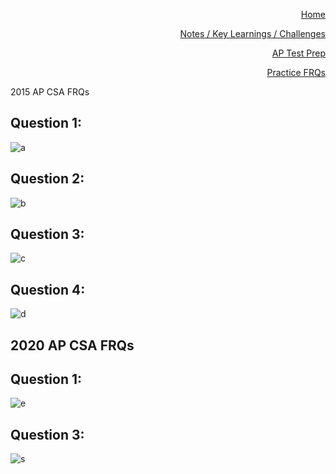 <p align="right"><a href="https://calebkimsd.github.io/Tri-3-CSA/">Home</a></p>
<p align="right"><a href="https://calebkimsd.github.io/Tri-3-CSA/notes">Notes / Key Learnings / Challenges</a></p>
<p align="right"><a href="https://calebkimsd.github.io/Tri-3-CSA/testprep">AP Test Prep</a></p>
<p align="right"><a href="https://calebkimsd.github.io/Tri-3-CSA/FRQ">Practice FRQs</a></p>

2015 AP CSA FRQs 

## Question 1: 

![a](https://files.catbox.moe/qlf50h.jpg)

## Question 2: 

![b](https://files.catbox.moe/r12f7k.jpg)

## Question 3: 

![c](https://files.catbox.moe/b1n2m6.jpg)

## Question 4: 

![d](https://files.catbox.moe/sp12el.jpg)


## 2020 AP CSA FRQs

## Question 1: 

![e](https://files.catbox.moe/y51yhh.PNG)

## Question 3:  

![s](https://files.catbox.moe/2h2hww.PNG)
